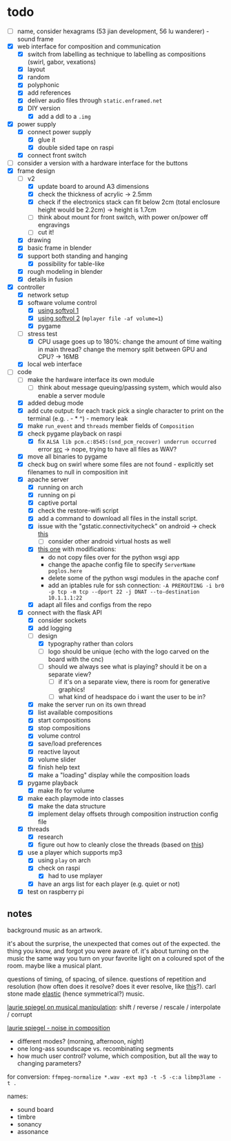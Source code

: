 # todo

- [ ] name, consider hexagrams (53 jian development, 56 lu wanderer) - sound frame
- [x] web interface for composition and communication
  - [x] switch from labelling as technique to labelling as compositions (swirl, gabor, vexations)
  - [x] layout
  - [x] random
  - [x] polyphonic
  - [x] add references
  - [x] deliver audio files through `static.enframed.net`
  - [x] DIY version
    - [x] add a ddl to a `.img`
- [x] power supply
  - [x] connect power supply
    - [x] glue it
    - [x] double sided tape on raspi
  - [x] connect front switch
- [ ] consider a version with a hardware interface for the buttons
- [x] frame design
  - [ ] v2
    - [x] update board to around A3 dimensions
    - [x] check the thickness of acrylic -> 2.5mm
    - [x] check if the electronics stack can fit below 2cm (total enclosure height would be 2.2cm) -> height is 1.7cm
    - [ ] think about mount for front switch, with power on/power off engravings
    - [ ] cut it!
  - [x] drawing
  - [x] basic frame in blender
  - [x] support both standing and hanging
    - [x] possibility for table-like
  - [x] rough modeling in blender
  - [x] details in fusion
- [x] controller
  - [x] network setup
  - [x] software volume control
    - [x] [using softvol 1](https://bytesnbits.co.uk/raspberry-pi-i2s-sound-output/)
    - [x] [using softvol 2](https://github.com/pimoroni/pirate-audio/issues/32) (`mplayer file -af volume=1`)
    - [x] pygame
  - [ ] stress test
    - [x] CPU usage goes up to 180%: change the amount of time waiting in main thread? change the memory split between GPU and CPU? -> 16MB
  - [x] local web interface
- [ ] code
  - [ ] make the hardware interface its own module
    - [ ] think about message queuing/passing system, which would also enable a server module
  - [x] added debug mode
  - [x] add cute output: for each track pick a single character to print on the terminal (e.g. . - * ^) - memory leak
  - [x] make `run_event` and `threads` member fields of `Composition`
  - [x] check pygame playback on raspi
    - [x] fix `ALSA lib pcm.c:8545:(snd_pcm_recover) underrun occurred` error [src](https://forums.adafruit.com/viewtopic.php?f=19&t=175237&p=858042) -> nope, trying to have all files as WAV?
  - [x] move all binaries to pygame
  - [x] check bug on swirl where some files are not found - explicitly set filenames to null in composition init
  - [x] apache server
    - [x] running on arch
    - [x] running on pi
    - [x] captive portal
    - [x] check the restore-wifi script
    - [x] add a command to download all files in the install script.
    - [x] issue with the "gstatic.connectivitycheck" on android -> check [this](https://rachitpandya.medium.com/how-to-create-a-captive-portal-38aba6284b91)
      - [ ] consider other android virtual hosts as well
    - [x] [this one](https://github.com/jerryryle/rogue_ap/blob/main/setup.sh) with modifications:
      - do not copy files over for the python wsgi app
      - change the apache config file to specify `ServerName poglos.here`
      - delete some of the python wsgi modules in the apache conf
      - add an iptables rule for ssh connection: `-A PREROUTING -i br0 -p tcp -m tcp --dport 22 -j DNAT --to-destination 10.1.1.1:22`
    - [x] adapt all files and configs from the repo
  - [x] connect with the flask API
    - [x] consider sockets
    - [x] add logging
    - [ ] design
      - [x] typography rather than colors
      - [ ] logo should be unique (echo with the logo carved on the board with the cnc)
      - [ ] should we always see what is playing? should it be on a separate view?
        - [ ] if it's on a separate view, there is room for generative graphics!
        - [ ] what kind of headspace do i want the user to be in?
    - [x] make the server run on its own thread
    - [x] list available compositions
    - [x] start compositions
    - [x] stop compositions
    - [x] volume control
    - [x] save/load preferences
    - [x] reactive layout
    - [x] volume slider
    - [x] finish help text
    - [x] make a "loading" display while the composition loads
  - [x] pygame playback
    - [x] make lfo for volume
  - [x] make each playmode into classes
    - [x] make the data structure
    - [x] implement delay offsets through composition instruction config file
  - [x] threads
    - [x] research
    - [x] figure out how to cleanly close the threads (based on [this](https://stackoverflow.com/questions/41961430/how-to-cleanly-kill-subprocesses-in-python))
  - [x] use a player which supports mp3
    - [x] using `play` on arch
    - [x] check on raspi
      - [x] had to use mplayer
    - [x] have an args list for each player (e.g. quiet or not)
  - [x] test on raspberry pi

## notes

background music as an artwork.

it's about the surprise, the unexpected that comes out of the expected. the thing you know, and forgot you were aware of. it's about turning on the music the same way you turn on your favorite light on a coloured spot of the room. maybe like a musical plant.

questions of timing, of spacing, of silence. questions of repetition and resolution (how often does it resolve? does it ever resolve, like [this](https://www.youtube.com/watch?v=IE8gISNPz7I)?). carl stone made [elastic](https://www.youtube.com/watch?v=X-OHTj4xcgg) (hence symmetrical?) music.

[laurie spiegel on musical manipulation](http://www.retiary.org/ls/writings/musical_manip.html):  shift / reverse / rescale / interpolate / corrupt

[laurie spiegel - noise in composition](http://retiary.org/ls/writings/info_theory_music.html)

- different modes? (morning, afternoon, night)
- one long-ass soundscape vs. recombinating segments
- how much user control? volume, which composition, but all the way to changing parameters?

for conversion: `ffmpeg-normalize *.wav -ext mp3 -t -5 -c:a libmp3lame -t .`

names:

- sound board
- timbre
- sonancy
- assonance